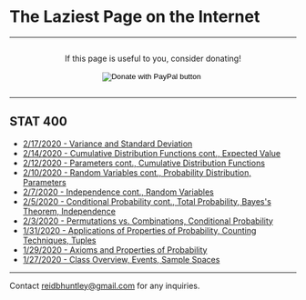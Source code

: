 # The Laziest Page on the Internet
---
<div style="display: flex; flex-direction: column; align-items: center;">
<p>
If this page is useful to you, consider donating!
</p>
<form action="https://www.paypal.com/cgi-bin/webscr" method="post" target="_top">
<input type="hidden" name="cmd" value="_donations" />
<input type="hidden" name="business" value="DA5JCQGTP7GD2" />
<input type="hidden" name="currency_code" value="USD" />
<input type="image" src="https://www.paypalobjects.com/en_US/i/btn/btn_donate_LG.gif" name="submit" title="PayPal - The safer, easier way to pay online!" alt="Donate with PayPal button" />
<img alt="" src="https://www.paypal.com/en_US/i/scr/pixel.gif" width="1" height="1" />
</form>
</div>

---

## STAT 400
* [2/17/2020 - Variance and Standard Deviation](/STAT400/February17)
* [2/14/2020 - Cumulative Distribution Functions cont., Expected Value](/STAT400/February14)
* [2/12/2020 - Parameters cont., Cumulative Distribution Functions](/STAT400/February12)
* [2/10/2020 - Random Variables cont., Probability Distribution, Parameters](/STAT400/February10)
* [2/7/2020 - Independence cont., Random Variables](/STAT400/February7)
* [2/5/2020 - Conditional Probability cont., Total Probability, Bayes's Theorem, Independence](/STAT400/February5)
* [2/3/2020 - Permutations vs. Combinations, Conditional Probability](/STAT400/February3)
* [1/31/2020 - Applications of Properties of Probability, Counting Techniques, Tuples](/STAT400/January31)
* [1/29/2020 - Axioms and Properties of Probability](/STAT400/January29)
* [1/27/2020 - Class Overview, Events, Sample Spaces](/STAT400/January27)

---
Contact reidbhuntley@gmail.com for any inquiries.